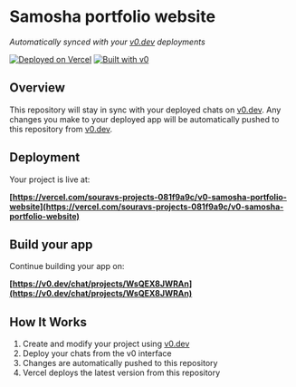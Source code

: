 # Samosha portfolio website

*Automatically synced with your [v0.dev](https://v0.dev) deployments*

[![Deployed on Vercel](https://img.shields.io/badge/Deployed%20on-Vercel-black?style=for-the-badge&logo=vercel)](https://vercel.com/souravs-projects-081f9a9c/v0-samosha-portfolio-website)
[![Built with v0](https://img.shields.io/badge/Built%20with-v0.dev-black?style=for-the-badge)](https://v0.dev/chat/projects/WsQEX8JWRAn)

## Overview

This repository will stay in sync with your deployed chats on [v0.dev](https://v0.dev).
Any changes you make to your deployed app will be automatically pushed to this repository from [v0.dev](https://v0.dev).

## Deployment

Your project is live at:

**[https://vercel.com/souravs-projects-081f9a9c/v0-samosha-portfolio-website](https://vercel.com/souravs-projects-081f9a9c/v0-samosha-portfolio-website)**

## Build your app

Continue building your app on:

**[https://v0.dev/chat/projects/WsQEX8JWRAn](https://v0.dev/chat/projects/WsQEX8JWRAn)**

## How It Works

1. Create and modify your project using [v0.dev](https://v0.dev)
2. Deploy your chats from the v0 interface
3. Changes are automatically pushed to this repository
4. Vercel deploys the latest version from this repository
